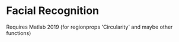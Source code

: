 # Facial Recognition
Requires Matlab 2019 (for regionprops 'Circularity' and maybe other functions)
